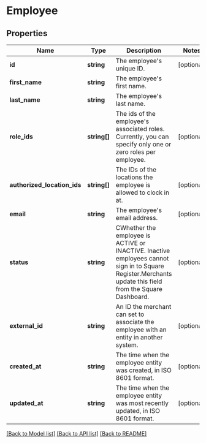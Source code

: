# Employee

## Properties
Name | Type | Description | Notes
------------ | ------------- | ------------- | -------------
**id** | **string** | The employee&#39;s unique ID. | [optional] 
**first_name** | **string** | The employee&#39;s first name. | 
**last_name** | **string** | The employee&#39;s last name. | 
**role_ids** | **string[]** | The ids of the employee&#39;s associated roles. Currently, you can specify only one or zero roles per employee. | [optional] 
**authorized_location_ids** | **string[]** | The IDs of the locations the employee is allowed to clock in at. | [optional] 
**email** | **string** | The employee&#39;s email address. | [optional] 
**status** | **string** | CWhether the employee is ACTIVE or INACTIVE. Inactive employees cannot sign in to Square Register.Merchants update this field from the Square Dashboard. | [optional] 
**external_id** | **string** | An ID the merchant can set to associate the employee with an entity in another system. | [optional] 
**created_at** | **string** | The time when the employee entity was created, in ISO 8601 format. | [optional] 
**updated_at** | **string** | The time when the employee entity was most recently updated, in ISO 8601 format. | [optional] 

[[Back to Model list]](../README.md#documentation-for-models) [[Back to API list]](../README.md#documentation-for-api-endpoints) [[Back to README]](../README.md)



